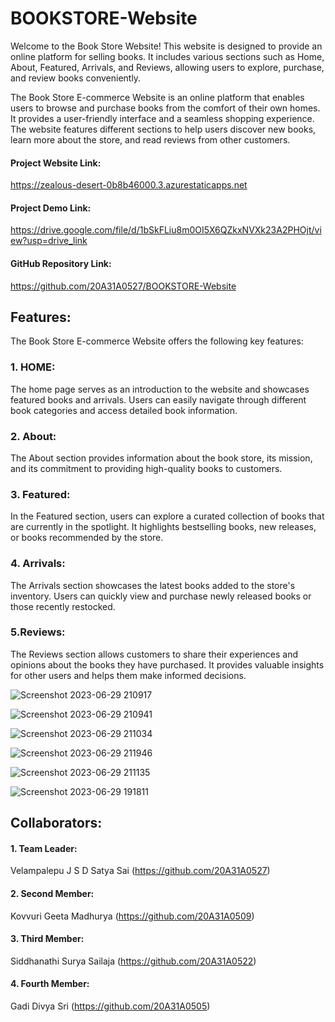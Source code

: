 # BOOKSTORE-Website

Welcome to the Book Store Website! This website is designed to provide an online platform for selling books. It includes various sections such as Home, About, Featured, Arrivals, and Reviews, allowing users to explore, purchase, and review books conveniently.

The Book Store E-commerce Website is an online platform that enables users to browse and purchase books from the comfort of their own homes. It provides a user-friendly interface and a seamless shopping experience. The website features different sections to help users discover new books, learn more about the store, and read reviews from other customers.

#### Project Website Link:
https://zealous-desert-0b8b46000.3.azurestaticapps.net

#### Project Demo Link:
https://drive.google.com/file/d/1bSkFLiu8m0OI5X6QZkxNVXk23A2PHOjt/view?usp=drive_link

#### GitHub Repository Link:
https://github.com/20A31A0527/BOOKSTORE-Website

## Features:
The Book Store E-commerce Website offers the following key features:

### 1. HOME: 
The home page serves as an introduction to the website and showcases featured books and arrivals. Users can easily navigate through different book categories and access detailed book information.

### 2. About: 
The About section provides information about the book store, its mission, and its commitment to providing high-quality books to customers.

### 3. Featured:
In the Featured section, users can explore a curated collection of books that are currently in the spotlight. It highlights bestselling books, new releases, or books recommended by the store.

### 4. Arrivals: 
The Arrivals section showcases the latest books added to the store's inventory. Users can quickly view and purchase newly released books or those recently restocked.

### 5.Reviews: 
The Reviews section allows customers to share their experiences and opinions about the books they have purchased. It provides valuable insights for other users and helps them make informed decisions.


![Screenshot 2023-06-29 210917](https://github.com/20A31A0527/BOOKSTORE-Website/assets/110080688/e7a1cb5b-1e56-4b08-b482-ec0b9f469d7d)


![Screenshot 2023-06-29 210941](https://github.com/20A31A0527/BOOKSTORE-Website/assets/110080688/2fb96396-5203-4ccd-b693-cb8cf1b7d111)


![Screenshot 2023-06-29 211034](https://github.com/20A31A0527/BOOKSTORE-Website/assets/110080688/b71d94a9-edd9-41dd-b912-9ffb55758b16)


![Screenshot 2023-06-29 211946](https://github.com/20A31A0527/BOOKSTORE-Website/assets/110080688/17db60be-35d7-437e-900f-55971f0d545d)


![Screenshot 2023-06-29 211135](https://github.com/20A31A0527/BOOKSTORE-Website/assets/110080688/72c902e0-100d-45e8-bedf-4d0385743d73)


![Screenshot 2023-06-29 191811](https://github.com/20A31A0527/BOOKSTORE-Website/assets/110080688/92d88b07-0056-4bf9-bf2a-ee717879373e)


## Collaborators:

#### 1. Team Leader:
Velampalepu J S D Satya Sai (https://github.com/20A31A0527)

#### 2. Second Member:
Kovvuri Geeta Madhurya (https://github.com/20A31A0509)

#### 3. Third Member:
Siddhanathi Surya Sailaja (https://github.com/20A31A0522)

#### 4. Fourth Member:
Gadi Divya Sri (https://github.com/20A31A0505)
